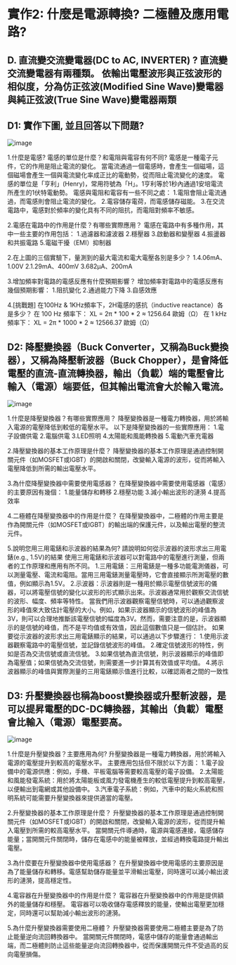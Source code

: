 # 實作2: 什麼是電源轉換? 二極體及應用電路? 
## D. 直流變交流變電器(DC to AC, INVERTER) ? 直流變交流變電器有兩種類。 依輸出電壓波形與正弦波形的相似度，分為仿正弦波(Modified Sine Wave)變電器與純正弦波(True Sine Wave)變電器兩類
## D1: 實作下圖, 並且回答以下問題?
![image](https://github.com/User106/ec2024/assets/162288190/ce79afa4-d84f-4338-9916-8a9fdd4de780)

  1.什麼是電感? 電感的單位是什麼？和電阻與電容有何不同?
    電感是一種電子元件，它的作用是阻止電流的變化。
    當電流通過一個電感時，會產生一個磁場，這個磁場會產生一個與電流變化率成正比的電動勢，從而阻止電流變化的速度。
    電感的單位是「亨利」(Henry)，常用符號為「H」。1亨利等於1秒內通過1安培電流所產生的1伏特電動勢。
    電感與電阻和電容有一些不同之處：
      1.電阻會阻止電流通過，而電感則會阻止電流的變化。
      2.電容儲存電荷，而電感儲存磁能。
      3.在交流電路中，電感對於頻率的變化具有不同的阻抗，而電阻對頻率不敏感。
  
  2.電感在電路中的作用是什麼？有哪些實際應用？
    電感在電路中有多種作用，其中一些主要的作用包括：
      1.過濾器和濾波器
      2.穩壓器
      3.啟動器和變壓器
      4.振盪器和共振電路
      5.電磁干擾（EMI）抑制器
    
  2.在上圖的三個實驗下，量測到的最大電流和電大電壓各別是多少？
    1.4.06mA、1.00V
    2.1.29mA、400mV
    3.682μA、200mA
  
  3.增加頻率對電路的電感反應有什麼預期影響？
    增加頻率對電路中的電感反應有幾個預期影響：
      1.阻抗變化
      2.通過能力下降
      3.自感效應
    
  4.[挑戰題] 在100Hz & 1KHz頻率下，2H電感的感抗（inductive reactance）各是多少？
    在 100 Hz 頻率下：
    XL = 2π * 100 * 2 ≈ 1256.64 歐姆（Ω）
    在 1 kHz 頻率下：
    XL = 2π * 1000 * 2 ≈ 12566.37 歐姆（Ω）
## D2: 降壓變換器（Buck Converter，又稱為Buck變換器），又稱為降壓斬波器（Buck Chopper），是會降低電壓的直流-直流轉換器，輸出（負載）端的電壓會比輸入（電源）端要低，但其輸出電流會大於輸入電流。
![image](https://github.com/User106/ec2024/assets/162288190/10c475b2-89b6-4dee-86c8-d66dd8b59097)

1.什麼是降壓變換器？有哪些實際應用？
  降壓變換器是一種電力轉換器，用於將輸入電源的電壓降低到較低的電壓水平。
  以下是降壓變換器的一些實際應用：
    1.電子設備供電
    2.電腦供電
    3.LED照明
    4.太陽能和風能轉換器
    5.電動汽車充電器
    
2.降壓變換器的基本工作原理是什麼？
  降壓變換器的基本工作原理是通過控制開關元件（如MOSFET或IGBT）的開啟和關閉，改變輸入電源的波形，從而將輸入電壓降低到所需的輸出電壓水平。
  
3.為什麼降壓變換器中需要使用電感器？
  在降壓變換器中需要使用電感器（電感）的主要原因有幾個：
    1.能量儲存和轉移
    2.穩壓功能
    3.減小輸出波形的漣漪
    4.提高效率
    
4.二極體在降壓變換器中的作用是什麼？
  在降壓變換器中，二極體的作用主要是作為開關元件（如MOSFET或IGBT）的輸出端的保護元件，以及輸出電壓的整流元件。
  
5.說明您用三用電錶和示波器的結果為何? 請說明如何從示波器的波形求出三用電錶(e.g., 1.5V)的結果
  使用三用電錶和示波器可以對電路中的電壓進行測量，但兩者的工作原理和應用有所不同。
    1.三用電錶：三用電錶是一種多功能電測儀器，可以測量電壓、電流和電阻。當用三用電錶測量電壓時，它會直接顯示所測電壓的數值，例如顯示為1.5V。
    2.示波器：示波器則是一種用於顯示電壓信號波形的儀器，可以將電壓信號的變化以波形的形式顯示出來。示波器通常用於觀察交流信號的波形、幅度、頻率等特性。
  當我們用示波器觀察電壓信號時，可以通過觀察波形的峰值來大致估計電壓的大小。例如，如果示波器顯示的信號波形的峰值為3V，則可以合理地推斷該電壓信號的幅度為3V。然而，需要注意的是，示波器顯示的是信號的峰值，而不是平均值或有效值，因此這個數值只是一個估計。
  如果要從示波器的波形求出三用電錶顯示的結果，可以通過以下步驟進行：
    1.使用示波器觀察電路中的電壓信號，並記錄信號波形的峰值。
    2.確定信號波形的特性，例如是否為交流信號或直流信號。
    3.如果信號為直流信號，則示波器顯示的峰值即為電壓值；如果信號為交流信號，則需要進一步計算其有效值或平均值。
    4.將示波器顯示的峰值與實際測量的三用電錶顯示值進行比較，以確認兩者之間的一致性
    
## D3: 升壓變換器也稱為boost變換器或升壓斬波器，是可以提昇電壓的DC-DC轉換器，其輸出（負載）電壓會比輸入（電源）電壓要高。
![image](https://github.com/User106/ec2024/assets/162288190/99bab93b-cd93-40dd-91cf-f8e9f2f24a0d)

1.什麼是升壓變換器？主要應用為何?
  升壓變換器是一種電力轉換器，用於將輸入電源的電壓提升到較高的電壓水平。
  主要應用包括但不限於以下方面：
    1.電子設備中的電源供應：例如，手機、平板電腦等需要較高電壓的電子設備。
    2.太陽能和風能發電系統：用於將太陽能板或風力發電機產生的較低電壓提升到較高電壓，以便輸出到電網或其他設備中。
    3.汽車電子系統：例如，汽車中的點火系統和照明系統可能需要升壓變換器來提供適當的電壓。

2.升壓變換器的基本工作原理是什麼？
  升壓變換器的基本工作原理是通過控制開關元件（如MOSFET或IGBT）的開啟和關閉，改變輸入電源的波形，從而提升輸入電壓到所需的較高電壓水平。
  當開關元件導通時，電源與電感連接，電感儲存能量；當開關元件關閉時，儲存在電感中的能量被釋放，並經過轉換電路提升輸出電壓。
  
3.為什麼要在升壓變換器中使用電感器？
  在升壓變換器中使用電感的主要原因是為了能量儲存和轉移。電感幫助儲存能量並平滑輸出電壓，同時還可以減小輸出波形的漣漪，提高穩定性。
  
4.電容器在升壓變換器中的作用是什麼？
  電容器在升壓變換器中的作用是提供額外的能量儲存和穩壓。
  電容器可以吸收儲存電感釋放的能量，使輸出電壓更加穩定，同時還可以幫助減小輸出波形的漣漪。
  
5.為什麼升壓變換器需要使用二極體？
  升壓變換器需要使用二極體主要是為了防止能量逆向流回轉換器中。
  當開關元件關閉時，電感中儲存的能量會通過輸出端，而二極體則防止這些能量逆向流回轉換器中，從而保護開關元件不受過高的反向電壓損傷。
